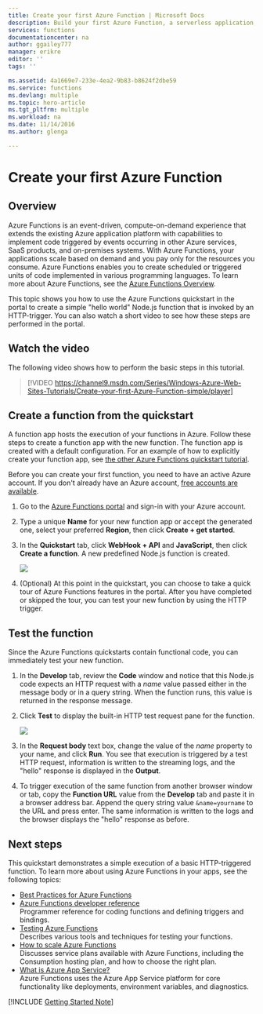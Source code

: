 ```yaml
---
title: Create your first Azure Function | Microsoft Docs
description: Build your first Azure Function, a serverless application, in less than two minutes.
services: functions
documentationcenter: na
author: ggailey777
manager: erikre
editor: ''
tags: ''

ms.assetid: 4a1669e7-233e-4ea2-9b83-b8624f2dbe59
ms.service: functions
ms.devlang: multiple
ms.topic: hero-article
ms.tgt_pltfrm: multiple
ms.workload: na
ms.date: 11/14/2016
ms.author: glenga

---
```

# Create your first Azure Function
## Overview
Azure Functions is an event-driven, compute-on-demand experience that extends the existing Azure application platform with capabilities to implement code triggered by events occurring in other Azure services, SaaS products, and on-premises systems. With Azure Functions, your applications scale based on demand and you pay only for the resources you consume. Azure Functions enables you to create scheduled or triggered units of code implemented in various programming languages. To learn more about Azure Functions, see the [Azure Functions Overview](functions-overview.md).

This topic shows you how to use the Azure Functions quickstart in the portal to create a simple "hello world"  Node.js function that is invoked by an HTTP-trigger. You can also watch a short video to see how these steps are performed in the portal.

## Watch the video
The following video shows how to perform the basic steps in this tutorial. 

> [!VIDEO https://channel9.msdn.com/Series/Windows-Azure-Web-Sites-Tutorials/Create-your-first-Azure-Function-simple/player]
> 
> 

## Create a function from the quickstart
A function app hosts the execution of your functions in Azure. Follow these steps to create a function app with the new function. The function app is created with a default configuration. For an example of how to explicitly create your function app, see [the other Azure Functions quickstart tutorial](functions-create-first-azure-function-azure-portal.md).

Before you can create your first function, you need to have an active Azure account. If you don't already have an Azure account, [free accounts are available](https://azure.microsoft.com/free/).

1. Go to the [Azure Functions portal](https://functions.azure.com/signin) and sign-in with your Azure account.
2. Type a unique **Name** for your new function app or accept the generated one, select your preferred **Region**, then click **Create + get started**. 
3. In the **Quickstart** tab, click **WebHook + API** and **JavaScript**, then click **Create a function**. A new predefined Node.js function is created. 
   
    ![](./media/functions-create-first-azure-function/function-app-quickstart-node-webhook.png)
4. (Optional) At this point in the quickstart, you can choose to take a quick tour of Azure Functions features in the portal. After you have completed or skipped the tour, you can test your new function by using the HTTP trigger.

## Test the function
Since the Azure Functions quickstarts contain functional code, you can immediately test your new function.

1. In the **Develop** tab, review the **Code** window and notice that this Node.js code expects an HTTP request with a *name* value passed either in the message body or in a query string. When the function runs, this value is returned in the response message.
   
2. Click **Test** to display the built-in HTTP test request pane for the function.
 
	![](./media/functions-create-first-azure-function/function-app-develop-tab-testing.png)

2. In the **Request body** text box, change the value of the *name* property to your name, and click **Run**. You see that execution is triggered by a test HTTP request, information is written to the streaming logs, and the "hello" response is displayed in the **Output**.
 
3. To trigger execution of the same function from another browser window or tab, copy the **Function URL** value from the **Develop** tab and paste it in a browser address bar. Append the query string value `&name=yourname` to the URL and press enter. The same information is written to the logs and the browser displays the "hello" response as before.

## Next steps
This quickstart demonstrates a simple execution of a basic HTTP-triggered function. To learn more about using Azure Functions in your apps, see the following topics:

* [Best Practices for Azure Functions](functions-best-practices.md)
* [Azure Functions developer reference](functions-reference.md)  
  Programmer reference for coding functions and defining triggers and bindings.
* [Testing Azure Functions](functions-test-a-function.md)  
  Describes various tools and techniques for testing your functions.
* [How to scale Azure Functions](functions-scale.md)  
  Discusses service plans available with Azure Functions, including the Consumption hosting plan, and how to choose the right plan. 
* [What is Azure App Service?](../app-service/app-service-value-prop-what-is.md)  
  Azure Functions uses the Azure App Service platform for core functionality like deployments, environment variables, and diagnostics. 

[!INCLUDE [Getting Started Note](../../includes/functions-get-help.md)]


